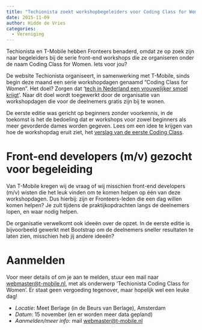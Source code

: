 ```yaml
---
title: "Techionista zoekt workshopbegeleiders voor Coding Class for Women"
date: 2015-11-09
author: Hidde de Vries
categories: 
  - Vereniging
---
```

Techionista en T-Mobile hebben Fronteers benaderd, omdat ze op zoek zijn naar begeleiders bij de serie front-end workshops die ze organiseren onder de naam Coding Class for Women. Iets voor jou?

De website Techionista organiseert, in samenwerking met T-Mobile, sinds begin deze maand een serie workshopdagen genaamd “Coding Class for Women”. Het doel? Zorgen dat ‘[tech in Nederland een vrouwelijker smoel krijgt](http://techionista.com/geef-je-op-voor-techionistas-1e-gratis-coding-class-for-women/)’. Naar dit doel wordt toegewerkt door de organisatie van workshopdagen die voor de deelnemers gratis zijn bij te wonen.

De eerste editie was gericht op beginners zonder voorkennis, in de toekomst is het de bedoeling dat er workshops voor zowel beginners als meer gevorderde dames worden gegeven. Lees om een idee te krijgen van hoe de workshopdag eruit ziet, het [verslag van de eerste Coding Class](http://techionista.com/its-a-wrap-techionista-eerste-coding-class-was-een-succes/).

# Front-end developers (m/v) gezocht voor begeleiding

Van T-Mobile kregen wij de vraag of wij misschien front-end developers (m/v) wisten die het leuk vinden om te komen helpen op één van deze workshopdagen. Dus hierbij: zijn er Fronteers-leden die een dag willen komen helpen? Je zult tijdens de praktijkopdrachten langs de deelnemers lopen, en waar nodig helpen.

De organisatie verwelkomt ook ideeën over de opzet. In de eerste editie is bijvoorbeeld gewerkt met Bootstrap om de deelnemers sneller resultaten te laten zien, misschien heb jij andere ideeën?

# Aanmelden

Voor meer details of om je aan te melden, stuur een mail naar webmaster@t-mobile.nl, met als onderwerp ‘Techionista Coding Class for Women’. Er staat geen vergoeding tegenover, maar hopelijk wel een leuke dag!

* *Locatie*: Meet Berlage (in de Beurs van Berlage), Amsterdam
* *Datum*: 15 november (en er worden meer data gepland)
* *Aanmelden/meer info*: mail webmaster@t-mobile.nl